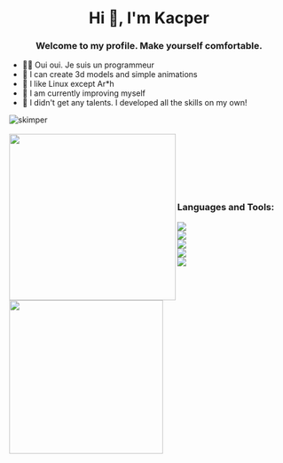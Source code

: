 <h1 align="center">Hi 👋, I'm Kacper</h1>
<h3 align="center">Welcome to my profile. Make yourself comfortable.</h3>

- 👨‍💻 Oui oui. Je suis un programmeur
- 🧊 I can create 3d models and simple animations
- 🐧 I like Linux except Ar*h
- 🌱 I am currently improving myself
- 🖕 I didn't get any talents. I developed all the skills on my own!
<div>
    <img align="left" src="https://komarev.com/ghpvc/?username=Skimper&style=flat-square&color=grey&style=flat" alt="skimper" />
</div>
<br /><br />
<div>
    <div>
        <img width="300em" align="left"
             src="https://github-readme-stats.vercel.app/api?username=skimper&show_icons=true&theme=transparent&hide=issues,contribs&border_color=393939&count_private=true" />  
    </div>
    <div>
        <img width="277em" align="left"
             src="https://github-readme-stats.vercel.app/api/top-langs/?username=skimper&layout=compact&theme=transparent&hide=issues,contribs&border_color=393939&count_private=true" />
    </div><br />
</div>

<br /><br /><br /><br />
<h3 align="left">Languages and Tools:</h3>
<div>
    <a href="https://skillicons.dev">
        <img src="https://skillicons.dev/icons?i=cs,godot,unity,blender" /> <br />
        <img src="https://skillicons.dev/icons?i=github,git,linux,raspberrypi" /> <br />
        <img src="https://skillicons.dev/icons?i=java,figma,photoshop" /> <br />
        <img src="https://skillicons.dev/icons?i=html,css,sass,astro,js,ts,react,nodejs" /> <br />
        <img src="https://skillicons.dev/icons?i=discord,bots,discordjs" />
    </a>
</div>
